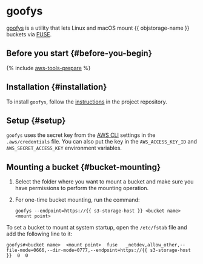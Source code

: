 # goofys

[goofys](https://github.com/kahing/goofys) is a utility that lets Linux and macOS mount {{ objstorage-name }} buckets via [FUSE](https://en.wikipedia.org/wiki/Filesystem_in_Userspace).

## Before you start {#before-you-begin}

{% include [aws-tools-prepare](../../_includes/aws-tools/aws-tools-prepare.md) %}

## Installation {#installation}

To install `goofys`, follow the [instructions](https://github.com/kahing/goofys#installation) in the project repository.

## Setup {#setup}

`goofys` uses the secret key from the [AWS CLI](aws-cli.md) settings in the `.aws/credentials` file. You can also put the key in the `AWS_ACCESS_KEY_ID` and `AWS_SECRET_ACCESS_KEY` environment variables.

## Mounting a bucket {#bucket-mounting}

1. Select the folder where you want to mount a bucket and make sure you have permissions to perform the mounting operation.
1. For one-time bucket mounting, run the command:

   ```
   goofys --endpoint=https://{{ s3-storage-host }} <bucket name> <mount point>
   ```

To set a bucket to mount at system startup, open the `/etc/fstab` file and add the following line to it:

```
goofys#<bucket name>  <mount point>  fuse   _netdev,allow_other,--file-mode=0666,--dir-mode=0777,--endpoint=https://{{ s3-storage-host }}  0  0
```
